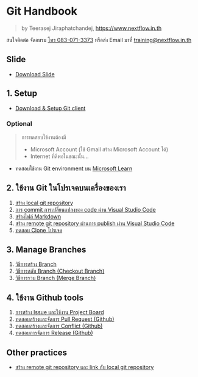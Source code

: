 
# Git Handbook

> by Teerasej Jiraphatchandej, https://www.nextflow.in.th

สนใจติดต่อ จัดอบรม [โทร 083-071-3373](tel:083-071-3373) หรือส่ง Email มาที่ [training@nextflow.in.th](mailto:training@nextflow.in.th)

## Slide 

- [Download Slide](https://www.dropbox.com/s/qkts9an2mnetj80/Git%20for%20Beginner.pdf?dl=0)

## 1. Setup

- [Download & Setup Git client](setup.md)
  
### Optional 

> การทดสอบใช้งานต้องมี
>  - Microsoft Account (ใช้ Gmail สร้าง Microsoft Account ได้)
>  - Internet ที่ดีพอในขณะนั้น...

- ทดสอบใช้งาน Git environment บน [Microsoft Learn](https://learn.microsoft.com/en-us/training/modules/intro-to-git/2-exercise-configure-git)

## 2. ใช้งาน Git ในโปรเจคบนเครื่องของเรา

1. [สร้าง local git repository](contents/create-local-git-repo.md)
2. [การ commit การเปลี่ยนแปลงของ code ผ่าน Visual Studio Code](contents/commiting-code.md)
3. [สร้างไฟล์ Markdown](contents/create-markdown-file.md)
4. [สร้าง remote git repository ผ่านการ publish ผ่าน Visual Studio Code](contents/publish-git-repo-to-github.md)
5. [ทดสอบ Clone โปรเจค](contents/clone-repo.md)

## 3. Manage Branches

1. [วิธีการสร้าง Branch](contents/branch-create.md) 
2. [วิธีการสลับ Branch (Checkout Branch)](contents/branch-checkout.md)
3. [วิธีการรวม Branch (Merge Branch)](contents/branch-merge.md)

## 4. ใช้งาน Github tools

1. [การสร้าง Issue และใช้งาน Project Board](contents/create-issue-and-project-board.md)
2. [ทดสอบสร้างและจัดการ Pull Request (Github)](https://github.com/skills/review-pull-requests)
3. [ทดสอบสร้างและจัดการ Conflict (Github)](https://github.com/skills/resolve-merge-conflicts?azure-portal=true)
4. [ทดสอบการจัดการ Release (Github)](https://github.com/skills/release-based-workflow)

## Other practices

- [สร้าง remote git repository และ link กับ local git repository](contents/create-remote-repo-and-link-with-local/readme.md)